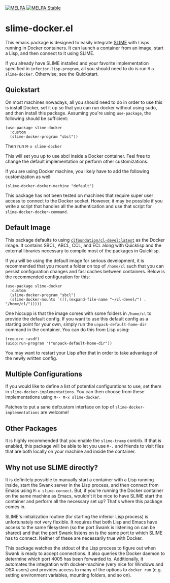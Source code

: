 [![MELPA](http://melpa.org/packages/slime-docker-badge.svg)](http://melpa.org/#/slime-docker) [![MELPA Stable](http://stable.melpa.org/packages/slime-docker-badge.svg)](http://stable.melpa.org/#/slime-docker)
# slime-docker.el #

This emacs package is designed to easily integrate
[SLIME](https://common-lisp.net/project/slime/) with Lisps running in Docker
containers. It can launch a container from an image, start a Lisp, and then
connect to it using SLIME.

If you already have SLIME installed and your favorite implementation specified
in `inferior-lisp-program`, all you should need to do is run `M-x
slime-docker`. Otherwise, see the Quickstart.

## Quickstart ##

On most machines nowadays, all you should need to do in order to use this is
install Docker, set it up so that you can run docker without using sudo, and
then install this package. Assuming you're using `use-package`, the following
should be sufficient:

```elisp
(use-package slime-docker
  :custom
  (slime-docker-program "sbcl"))
```

Then run `M-x slime-docker`

This will set you up to use sbcl inside a Docker container. Feel free to change
the default implementation or perform other customizations.

If you are using Docker machine, you likely have to add the following
customization as well:

```elisp
(slime-docker-docker-machine "default")
```

This package has not been tested on machines that require super user access to
connect to the Docker socket. However, it may be possible if you write a script
that handles all the authentication and use that script for
`slime-docker-docker-command`.

## Default Image ##

This package defaults to using
[`clfoundation/cl-devel:latest`](https://hub.docker.com/r/clfoundation/cl-devel/)
as the Docker image. It contains SBCL, ABCL, CCL, and ECL along with Quicklisp
and the external libraries necessary to compile most of the packages in
Quicklisp.

If you will be using the default image for serious development, it is
recommended that you mount a folder on top of `/home/cl` such that you can
persist configuration changes and fasl caches between containers. Below is the
recommended configuration for this:

```elisp
(use-package slime-docker
  :custom
  (slime-docker-program "sbcl")
  (slime-docker-mounts `(((,(expand-file-name "~/cl-devel/") . "/home/cl/")))))
```

One hiccupp is that the image comes with some folders in `/home/cl` to provide
the default config. If you want to use this default config as a starting point
for your own, simply run the `unpack-default-home-dir` command in the
container. You can do this from Lisp using:

```common-lisp
(require :asdf)
(uiop:run-program '("unpack-default-home-dir"))
```

You may want to restart your Lisp after that in order to take advantage of the
newly written config.

## Multiple Configurations ##

If you would like to define a list of potential configurations to use, set them
in `slime-docker-implementations`. You can then choose from these
implementations using `M-- M-x slime-docker`.

Patches to put a sane defcustom interface on top of
`slime-docker-implementations` are welcome!

## Other Packages ##

It is highly recommended that you enable the `slime-tramp` contrib. If that is
enabled, this package will be able to let you use `M-.` and friends to visit
files that are both locally on your machine and inside the container.

## Why not use SLIME directly? ##

It is definitely possible to manually start a container with a Lisp running
inside, start the Swank server in the Lisp process, and then connect from Emacs
using `M-x slime-connect`. But, if you're running the Docker container on the
same machine as Emacs, wouldn't it be nice to have SLIME start the container and
perform all the necessary set up? That's where this package comes in.

SLIME's initialization routine (for starting the inferior Lisp process) is
unfortunately not very flexible. It requires that both Lisp and Emacs have
access to the same filesystem (so the port Swank is listening on can be shared)
and that the port Swank listens on is the same port to which SLIME has to
connect. Neither of these are necessarily true with Docker.

This package watches the stdout of the Lisp process to figure out when Swank is
ready to accept connections. It also queries the Docker daemon to determine
which port 4005 has been forwarded to. Additionally, it automates the
integration with docker-machine (very nice for Windows and OSX users) and
provides access to many of the options to `docker run` (e.g. setting environment
variables, mounting folders, and so on).
